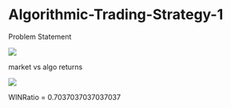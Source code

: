 # Algorithmic-Trading-Strategy-1

Problem Statement

![](images/Q1)

market vs algo returns

![](images/returns)

WINRatio =  0.7037037037037037
